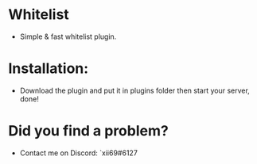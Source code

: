 # Whitelist
* Simple & fast whitelist plugin.
# Installation:
* Download the plugin and put it in plugins folder then start your server, done!
# Did you find a problem?
* Contact me on Discord: `xii69#6127
